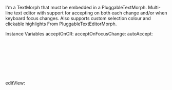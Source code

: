 I'm a TextMorph that must be embedded in a PluggableTextMorph.
Multi-line text editor with support for accepting on both each change and/or when keyboard focus changes. Also supports custom selection colour and clickable highlights From PluggableTextEditorMorph.

Instance Variables
	acceptOnCR:		<Object>
	acceptOnFocusChange:		<Object>
	autoAccept:		<Object>
	editView:		<Object>
	selectionColor:		<Object>

acceptOnCR
	- xxxxx

acceptOnFocusChange
	- xxxxx

autoAccept
	- xxxxx

editView
	- xxxxx

selectionColor
	- xxxxx

